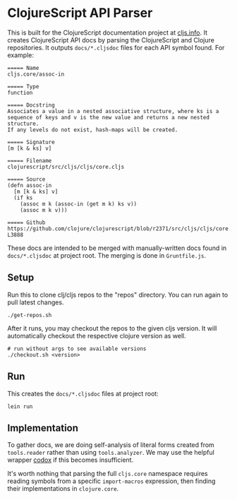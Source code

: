 # ClojureScript API Parser

This is built for the ClojureScript documentation project at [cljs.info]. It
creates ClojureScript API docs by parsing the ClojureScript and Clojure
repositories.  It outputs `docs/*.cljsdoc` files for each API symbol found.
For example:

```
===== Name
cljs.core/assoc-in

===== Type
function

===== Docstring
Associates a value in a nested associative structure, where ks is a
sequence of keys and v is the new value and returns a new nested structure.
If any levels do not exist, hash-maps will be created.

===== Signature
[m [k & ks] v]

===== Filename
clojurescript/src/cljs/cljs/core.cljs

===== Source
(defn assoc-in
  [m [k & ks] v]
  (if ks
    (assoc m k (assoc-in (get m k) ks v))
    (assoc m k v)))

===== Github
https://github.com/clojure/clojurescript/blob/r2371/src/cljs/cljs/core.cljs#L3881-L3888
```

These docs are intended to be merged with manually-written docs found in
`docs/*.cljsdoc` at project root. The merging is done in `Gruntfile.js`.

## Setup

Run this to clone clj/cljs repos to the "repos" directory.  You can run again
to pull latest changes.

```
./get-repos.sh
```

After it runs, you may checkout the repos to the given cljs version.  It will
automatically checkout the respective clojure version as well.

```
# run without args to see available versions
./checkout.sh <version>
```

## Run

This creates the `docs/*.cljsdoc` files at project root:

```
lein run
```

## Implementation

To gather docs, we are doing self-analysis of literal forms created from
`tools.reader` rather than using `tools.analyzer`. We may use the helpful
wrapper [codox] if this becomes insufficient.

It's worth nothing that parsing the full `cljs.core` namespace requires reading
symbols from a specific `import-macros` expression, then finding their
implementations in `clojure.core`.

[codox]:https://github.com/weavejester/codox
[cljs.info]: https://github.com/oakmac/cljs.info

